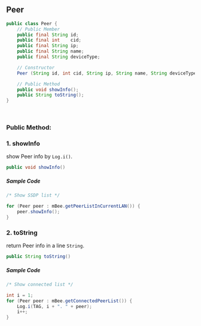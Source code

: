 ## Peer

```java
public class Peer {
    // Public Member
    public final String id;
    public final int    cid;
    public final String ip;
    public final String name;
    public final String deviceType;

    // Constructor
    Peer (String id, int cid, String ip, String name, String deviceType);

    // Public Method
    public void showInfo();
    public String toString();
}
```

<br>

### Public Method:

### 1. showInfo

show Peer info by `Log.i()`.

```java
public void showInfo()
```

##### Sample Code

```java
/* Show SSDP list */

for (Peer peer : mBee.getPeerListInCurrentLAN()) {
    peer.showInfo();
}
```

### 2. toString

return Peer info in a line `String`.

```java
public String toString()
```

##### Sample Code

```java
/* Show connected list */

int i = 1;
for (Peer peer : mBee.getConnectedPeerList()) {
    Log.i(TAG, i + ". " + peer);
    i++;
}
```
